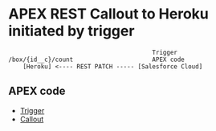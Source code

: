 # APEX REST Callout to Heroku initiated by trigger


```
                                        Trigger
/box/{id__c}/count                      APEX code
    [Heroku] <---- REST PATCH ----- [Salesforce Cloud]

```

## APEX code

- [Trigger](https://github.com/araobp/sfdc-demo/blob/main/connected_app/apex/force-app/main/default/triggers/BoxTrigger.trigger)
- [Callout](https://github.com/araobp/sfdc-demo/blob/main/connected_app/apex/force-app/main/default/classes/CalloutToHeroku.cls)
